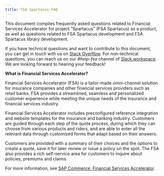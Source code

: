 ```yaml
---
title: FSA Spartacus FAQ
---
```


This document compiles frequently asked questions related to Financial Services Accelerator for project “Spartacus” (FSA Spartacus) as a product, as well as questions related to FSA Spartacus development and FSA Spartacus library development.

If you have technical questions and want to contribute to this document, you can get in touch with us on [Stack Overflow](https://stackoverflow.com/questions/tagged/spartacus-storefront). For non-technical questions, you can reach us on our *#help-fsa* channel of [Slack workspace](https://join.slack.com/t/spartacus-storefront/shared_invite/zt-jekftqo0-HP6xt6IF~ffVB2cGG66fcQ). We are looking forward to hearing your feedback!

**What is Financial Services Accelerator?**

Financial Services Accelerator (FSA) is a tailor-made omni-channel solution for insurance companies and other financial services providers such as retail banks. FSA provides a streamlined, seamless and personalized customer experience while meeting the unique needs of the insurance and financial services industry.

Financial Services Accelerator includes preconfigured reference integration and website templates for the insurance and banking industry. Customers are guided through each step of the quote process, during which they can choose from various products and riders, and are able to enter all the relevant data through customized forms that adapt based on their answers.

Customers are provided with a summary of their choices and the options to create a quote, save it for later review or issue a policy on the spot. The FSA also provides a rich self-service area for customers to inquire about policies, premiums and claims.

For more information, see [SAP Commerce, Financial Services Accelerator](https://help.sap.com/viewer/product/FINANCIAL_SERVICES_ACCELERATOR/2008/en-US).
